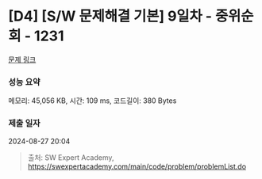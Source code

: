 # [D4] [S/W 문제해결 기본] 9일차 - 중위순회 - 1231 

[문제 링크](https://swexpertacademy.com/main/code/problem/problemDetail.do?contestProbId=AV140YnqAIECFAYD) 

### 성능 요약

메모리: 45,056 KB, 시간: 109 ms, 코드길이: 380 Bytes

### 제출 일자

2024-08-27 20:04



> 출처: SW Expert Academy, https://swexpertacademy.com/main/code/problem/problemList.do